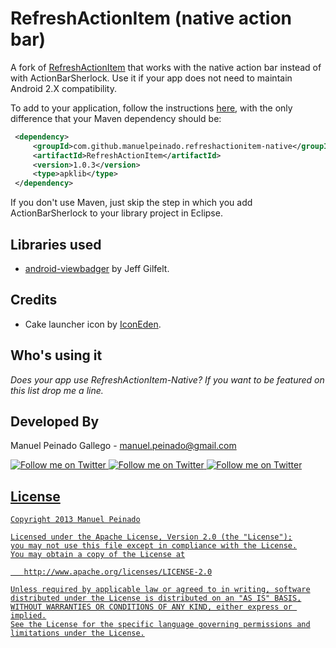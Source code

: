 RefreshActionItem (native action bar)
=====================================

A fork of [RefreshActionItem][1] that works with the native action bar instead of with ActionBarSherlock. Use it if your app does not need to maintain Android  2.X compatibility.

To add to your application, follow the instructions [here][1], with the only difference that your Maven dependency should be:


```xml
 <dependency>
     <groupId>com.github.manuelpeinado.refreshactionitem-native</groupId>
     <artifactId>RefreshActionItem</artifactId>
     <version>1.0.3</version>
     <type>apklib</type>
 </dependency>
```

If you don't use Maven, just skip the step in which you add ActionBarSherlock to your library project in Eclipse.


Libraries used
--------------------

* [android-viewbadger][2] by Jeff Gilfelt.

Credits
-------

* Cake launcher icon by [IconEden][3].

Who's using it
--------------
 
*Does your app use RefreshActionItem-Native? If you want to be featured on this list drop me a line.*


Developed By
------------

Manuel Peinado Gallego - <manuel.peinado@gmail.com>

<a href="https://twitter.com/mpg2">
  <img alt="Follow me on Twitter"
       src="https://raw.github.com/ManuelPeinado/NumericPageIndicator/master/art/twitter.png" />
</a>
<a href="https://plus.google.com/106514622630861903655">
  <img alt="Follow me on Twitter"
       src="https://raw.github.com/ManuelPeinado/NumericPageIndicator/master/art/google-plus.png" />
</a>
<a href="http://www.linkedin.com/pub/manuel-peinado-gallego/1b/435/685">
  <img alt="Follow me on Twitter"
       src="https://raw.github.com/ManuelPeinado/NumericPageIndicator/master/art/linkedin.png" />

License
-----------

    Copyright 2013 Manuel Peinado

    Licensed under the Apache License, Version 2.0 (the "License");
    you may not use this file except in compliance with the License.
    You may obtain a copy of the License at

       http://www.apache.org/licenses/LICENSE-2.0

    Unless required by applicable law or agreed to in writing, software
    distributed under the License is distributed on an "AS IS" BASIS,
    WITHOUT WARRANTIES OR CONDITIONS OF ANY KIND, either express or implied.
    See the License for the specific language governing permissions and
    limitations under the License.




 [1]: https://github.com/ManuelPeinado/RefreshActionItem
 [2]: https://github.com/jgilfelt/android-viewbadger
 [3]: http://www.iconeden.com
